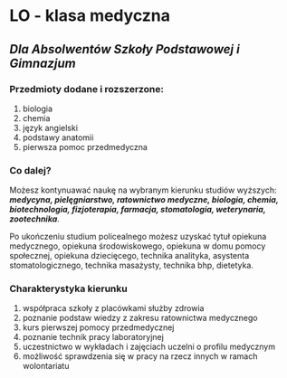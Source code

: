 # LO - klasa medyczna

## ***Dla Absolwentów Szkoły Podstawowej i Gimnazjum***

### Przedmioty dodane i rozszerzone:
1. biologia
2. chemia
3. język angielski
4. podstawy anatomii
5. pierwsza pomoc przedmedyczna

### Co dalej?
Możesz kontynuawać naukę na wybranym kierunku studiów wyższych: ***medycyna, pielęgniarstwo, ratownictwo medyczne, biologia, chemia, biotechnologia, fizjoterapia, farmacja, stomatologia, weterynaria, zootechnika***.

Po ukończeniu studium policealnego możesz uzyskać tytuł opiekuna medycznego, opiekuna środowiskowego, opiekuna w domu pomocy społecznej, opiekuna dziecięcego, technika analityka, asystenta stomatologicznego, technika masażysty, technika bhp, dietetyka.

### Charakterystyka kierunku
1. współpraca szkoły z placówkami służby zdrowia
2. poznanie podstaw wiedzy z zakresu ratownictwa medycznego
3. kurs pierwszej pomocy przedmedycznej
4. poznanie technik pracy laboratoryjnej
5. uczestnictwo w wykładach i zajęciach uczelni o profilu medycznym
6. możliwość sprawdzenia się w pracy na rzecz innych w ramach wolontariatu
